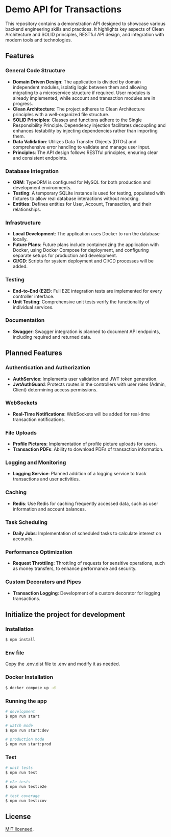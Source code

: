 # Demo API for Transactions

This repository contains a demonstration API designed to showcase various backend engineering skills and practices. It highlights key aspects of Clean Architecture and SOLID principles, RESTful API design, and integration with modern tools and technologies.

## Features

### General Code Structure

- **Domain Driven Design**: The application is divided by domain independent modules, isolatig logic between them and allowing migrating to a microservice structure if required. User modules is already implemented, while account and transaction modules are in progress.
- **Clean Architecture**: The project adheres to Clean Architecture principles with a well-organized file structure.
- **SOLID Principles**: Classes and functions adhere to the Single Responsibility Principle. Dependency injection facilitates decoupling and enhances testability by injecting dependencies rather than importing them.
- **Data Validation**: Utilizes Data Transfer Objects (DTOs) and comprehensive error handling to validate and manage user input.
- **Principles**: The API design follows RESTful principles, ensuring clear and consistent endpoints.

### Database Integration

- **ORM**: TypeORM is configured for MySQL for both production and development environments.
- **Testing**: A temporary SQLite instance is used for testing, populated with fixtures to allow real database interactions without mocking.
- **Entities**: Defines entities for User, Account, Transaction, and their relationships.

### Infrastructure

- **Local Development**: The application uses Docker to run the database locally.
- **Future Plans**: Future plans include containerizing the application with Docker, using Docker Compose for deployment, and configuring separate setups for production and development.
- **CI/CD**: Scripts for system deployment and CI/CD processes will be added.

### Testing

- **End-to-End (E2E)**: Full E2E integration tests are implemented for every controller interface.
- **Unit Testing**: Comprehensive unit tests verify the functionality of individual services.

### Documentation

- **Swagger**: Swagger integration is planned to document API endpoints, including required and returned data.

## Planned Features

### Authentication and Authorization

- **AuthService**: Implements user validation and JWT token generation.
- **JwtAuthGuard**: Protects routes in the controllers with user roles (Admin, Client) determining access permissions.

### WebSockets

- **Real-Time Notifications**: WebSockets will be added for real-time transaction notifications.

### File Uploads

- **Profile Pictures**: Implementation of profile picture uploads for users.
- **Transaction PDFs**: Ability to download PDFs of transaction information.

### Logging and Monitoring

- **Logging Service**: Planned addition of a logging service to track transactions and user activities.

### Caching

- **Redis**: Use Redis for caching frequently accessed data, such as user information and account balances.

### Task Scheduling

- **Daily Jobs**: Implementation of scheduled tasks to calculate interest on accounts.

### Performance Optimization

- **Request Throttling**: Throttling of requests for sensitive operations, such as money transfers, to enhance performance and security.

### Custom Decorators and Pipes

- **Transaction Logging**: Development of a custom decorator for logging transactions.


## Initialize the project for development

### Installation

```bash
$ npm install
```

### Env file

Copy the .env.dist file to .env and modify it as needed.

### Docker Installation

```bash
$ docker compose up -d
```

### Running the app

```bash
# development
$ npm run start

# watch mode
$ npm run start:dev

# production mode
$ npm run start:prod
```

### Test

```bash
# unit tests
$ npm run test

# e2e tests
$ npm run test:e2e

# test coverage
$ npm run test:cov
```

## License

[MIT licensed](LICENSE).
